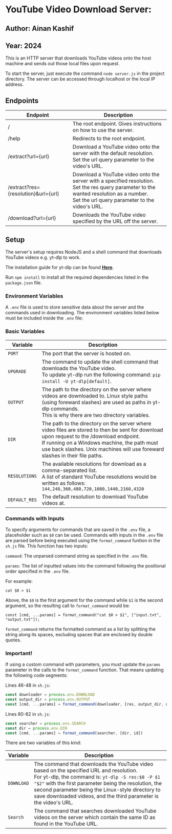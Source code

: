 # YouTube Video Download Server:

## Author: Ainan Kashif
## Year: 2024

This is an HTTP server that downloads YouTube videos onto the host machine and sends out those local files upon request. 

To start the server, just execute the command ```node server.js``` in the project directory. The server can be accessed through localhost or the local IP address.

## Endpoints

| Endpoint | Description |
|----------|-------------|
/ | The root endpoint. Gives instructions on how to use the server.
/help | Redirects to the root endpoint.
/extract?url={url} | Download a YouTube video onto the server with the default resolution. <br> Set the url query parameter to the video's URL.
/extract?res={resolution}&url={url} | Download a YouTube video onto the server with a specified resolution. <br> Set the res query parameter to the wanted resolution as a number. <br> Set the url query parameter to the video's URL.
/download?url={url} | Downloads the YouTube video specified by the URL off the server.

## Setup

The server's setup requires NodeJS and a shell command that downloads YouTube videos e.g. yt-dlp to work. 

The installation guide for yt-dlp can be found __[Here](https://github.com/yt-dlp/yt-dlp?tab=readme-ov-file#installation)__. 

Run ```npm install``` to install all the required dependencies listed in the ```package.json``` file.

### Environment Variables

A ```.env``` file is used to store sensitive data about the server and the commands used in downloading. The environment variables listed below must be included inside the ```.env``` file:

### Basic Variables

| Variable | Description |
|----------|-------------|
```PORT``` | The port that the server is hosted on. 
```UPGRADE``` | The command to update the shell command that downloads the YouTube video. <br> To update yt-dlp run the following command: ```pip install -U yt-dlp[default]```.
```OUTPUT``` | The path to the directory on the server where videos are downloaded to. Linux style paths (using foreward slashes) are used as paths in yt-dlp commands. <br> This is why there are two directory variables.
```DIR``` | The path to the directory on the server where video files are stored to then be sent for download upon request to the /download endpoint. <br> If running on a Windows machine, the path must use back slashes. Unix machines will use foreward slashes in their file paths.
```RESOLUTIONS``` | The available resolutions for download as a comma-separated list. <br> A list of standard YouTube resolutions would be written as follows: ```144,240,360,480,720,1080,1440,2160,4320```
```DEFAULT_RES``` | The default resolution to download YouTube videos at.

### Commands with Inputs

To specify arguments for commands that are saved in the ```.env``` file, a placeholder such as ```$0``` can be used. Commands with inputs in the ```.env``` file are parsed before being executed using the ```format_command``` funtion in the ```sh.js``` file. This function has two inputs: 

```command```:  The unparsed command string as specified in the ```.env``` file.

```params```:   The list of inputted values into the command following the positional order specified in the ```.env``` file.

For example: 

```cat $0 > $1```

Above, the ```$0``` is the first argument for the command while ```$1``` is the second argument, so the resulting call to ```format_command``` would be:

```const [cmd, ...params] = format_command("cat $0 > $1", ["input.txt", "output.txt"]);```

```format_command``` returns the formatted command as a list by splitting the string along its spaces, excluding spaces that are enclosed by double quotes.

### <strong>Important!</strong>

If using a custom command with parameters, you must update the ```params``` parameter in the calls to the ```format_command``` function. That means updating the following code segments: 

Lines 46-48 in ```sh.js```:

```javascript
const downloader = process.env.DOWNLOAD
const output_dir = process.env.OUTPUT
const [cmd, ...params] = format_command(downloader, [res, output_dir, url])
```

Lines 80-82 in ```sh.js```:

```javascript
const searcher = process.env.SEARCH
const dir = process.env.DIR
const [cmd, ...params] = format_command(searcher, [dir, id])
```

There are two variables of this kind:

| Variable | Description |
|----------|-------------|
```DOWNLOAD``` | The command that downloads the YouTube video based on the specified URL and resolution. <br> For yt-dlp, the command is: ```yt-dlp -S res:$0 -P $1 "$2"``` with the first parameter being the resolution, the second parameter being the Linux-style directory to save downloaded videos, and the third parameter is the video's URL.
```Search``` | The command that searches downloaded YouTube videos on the server which contain the same ID as found in the YouTube URL.